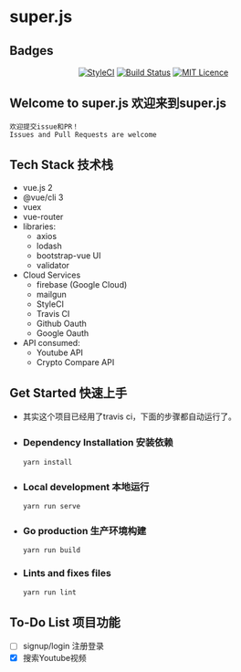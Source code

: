 # super.js

## Badges 

<div align="center">

[![StyleCI](https://github.styleci.io/repos/152890558/shield?branch=master)](https://github.styleci.io/repos/152890558)
[![Build Status](https://travis-ci.org/whizjs/superjs.svg?branch=master)](https://travis-ci.org/whizjs/superjs)
[![MIT Licence](https://badges.frapsoft.com/os/mit/mit.svg?v=103)](LICENSE)  

</div>

## Welcome to super.js 欢迎来到super.js
```
欢迎提交issue和PR！
Issues and Pull Requests are welcome
```

## Tech Stack 技术栈

 - vue.js 2
 - @vue/cli 3
 - vuex
 - vue-router
 - libraries:
    - axios
    - lodash
    - bootstrap-vue UI
    - validator
 - Cloud Services
    - firebase (Google Cloud)
    - mailgun
    - StyleCI
    - Travis CI
    - Github Oauth
    - Google Oauth
 - API consumed:
    - Youtube API
    - Crypto Compare API

## Get Started 快速上手
 - 其实这个项目已经用了travis ci，下面的步骤都自动运行了。


 - ### Dependency Installation 安装依赖
    ```
    yarn install
    ```

 - ### Local development 本地运行
    ```
    yarn run serve
    ```

 - ### Go production 生产环境构建
    ```
    yarn run build
    ```

 - ### Lints and fixes files 
    ```
    yarn run lint
    ```
## To-Do List 项目功能

 - [ ] signup/login 注册登录
 - [x] 搜索Youtube视频